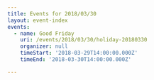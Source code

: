 ```yaml
---
title: Events for 2018/03/30
layout: event-index
events:
  - name: Good Friday
    uri: /events/2018/03/30/holiday-20180330
    organizer: null
    timeStart: '2018-03-29T14:00:00.000Z'
    timeEnd: '2018-03-30T14:00:00.000Z'

---
```

